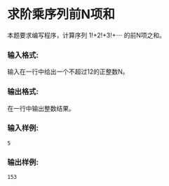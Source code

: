 # 求阶乘序列前N项和
本题要求编写程序，计算序列 1!+2!+3!+⋯ 的前N项之和。

### 输入格式:
输入在一行中给出一个不超过12的正整数N。

### 输出格式:
在一行中输出整数结果。

### 输入样例:
```
5
```
### 输出样例:
```
153
```